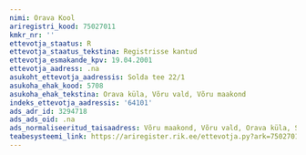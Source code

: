 ```yaml
---
nimi: Orava Kool
ariregistri_kood: 75027011
kmkr_nr: ''
ettevotja_staatus: R
ettevotja_staatus_tekstina: Registrisse kantud
ettevotja_esmakande_kpv: 19.04.2001
ettevotja_aadress: .na
asukoht_ettevotja_aadressis: Solda tee 22/1
asukoha_ehak_kood: 5708
asukoha_ehak_tekstina: Orava küla, Võru vald, Võru maakond
indeks_ettevotja_aadressis: '64101'
ads_adr_id: 3294718
ads_ads_oid: .na
ads_normaliseeritud_taisaadress: Võru maakond, Võru vald, Orava küla, Solda tee 22/1
teabesysteemi_link: https://ariregister.rik.ee/ettevotja.py?ark=75027011&ref=rekvisiidid
---
```

